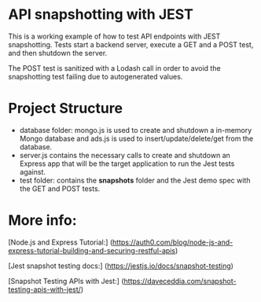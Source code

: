 # API snapshotting with JEST

This is a working example of how to test API endpoints with JEST snapshotting. Tests start a backend server, execute a GET and a POST test, and then shutdown the server.

The POST test is sanitized with a Lodash call  in order to avoid the snapshotting test failing due to autogenerated values.

# Project Structure
- database folder: mongo.js is used to create and shutdown a in-memory Mongo database and ads.js is used to insert/update/delete/get from the database.
- server.js contains the necessary calls to create and shutdown an Express app that will be the target application to run the Jest tests against.
- test folder: contains the __snapshots__ folder and the Jest demo spec with the GET and POST tests.

# More info:
[Node.js and Express Tutorial:] (https://auth0.com/blog/node-js-and-express-tutorial-building-and-securing-restful-apis)

[Jest snapshot testing docs:] (https://jestjs.io/docs/snapshot-testing)

[Snapshot Testing APIs with Jest:] (https://daveceddia.com/snapshot-testing-apis-with-jest/)
